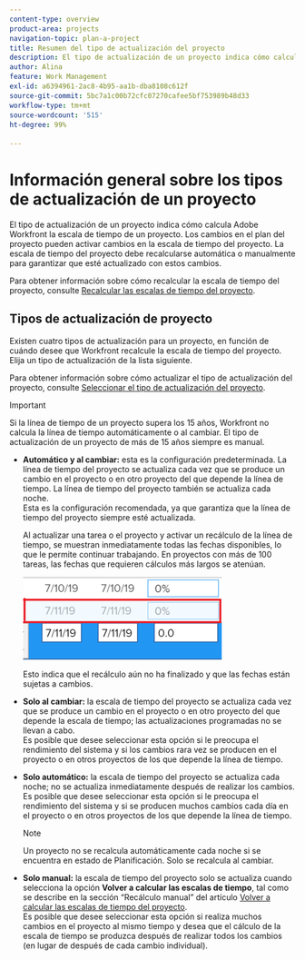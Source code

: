 ```yaml
---
content-type: overview
product-area: projects
navigation-topic: plan-a-project
title: Resumen del tipo de actualización del proyecto
description: El tipo de actualización de un proyecto indica cómo calcula Adobe Workfront la escala de tiempo de un proyecto. Los cambios en el plan del proyecto pueden activar cambios en la escala de tiempo del proyecto. La escala de tiempo del proyecto debe recalcularse automática o manualmente para garantizar que esté actualizado con estos cambios.
author: Alina
feature: Work Management
exl-id: a6394961-2ac8-4b95-aa1b-dba8108c612f
source-git-commit: 5bc7a1c00b72cfc07270cafee5bf753989b48d33
workflow-type: tm+mt
source-wordcount: '515'
ht-degree: 99%

---
```


# Información general sobre los tipos de actualización de un proyecto

El tipo de actualización de un proyecto indica cómo calcula Adobe Workfront la escala de tiempo de un proyecto. Los cambios en el plan del proyecto pueden activar cambios en la escala de tiempo del proyecto. La escala de tiempo del proyecto debe recalcularse automática o manualmente para garantizar que esté actualizado con estos cambios.

Para obtener información sobre cómo recalcular la escala de tiempo del proyecto, consulte [Recalcular las escalas de tiempo del proyecto](../../../manage-work/projects/manage-projects/recalculate-project-timeline.md).

## Tipos de actualización de proyecto

Existen cuatro tipos de actualización para un proyecto, en función de cuándo desee que Workfront recalcule la escala de tiempo del proyecto. Elija un tipo de actualización de la lista siguiente.

Para obtener información sobre cómo actualizar el tipo de actualización del proyecto, consulte [Seleccionar el tipo de actualización del proyecto](../../../manage-work/projects/manage-projects/select-project-update-type.md).

>[!IMPORTANT]
>
>Si la línea de tiempo de un proyecto supera los 15 años, Workfront no calcula la línea de tiempo automáticamente o al cambiar. El tipo de actualización de un proyecto de más de 15 años siempre es manual.

* **Automático y al cambiar:** esta es la configuración predeterminada. La línea de tiempo del proyecto se actualiza cada vez que se produce un cambio en el proyecto o en otro proyecto del que depende la línea de tiempo. La línea de tiempo del proyecto también se actualiza cada noche. \
  Esta es la configuración recomendada, ya que garantiza que la línea de tiempo del proyecto siempre esté actualizada.

  Al actualizar una tarea o el proyecto y activar un recálculo de la línea de tiempo, se muestran inmediatamente todas las fechas disponibles, lo que le permite continuar trabajando. En proyectos con más de 100 tareas, las fechas que requieren cálculos más largos se atenúan.

  ![](assets/dates-dimmed-when-insline-editing-350x146.png)

  Esto indica que el recálculo aún no ha finalizado y que las fechas están sujetas a cambios.

* **Solo al cambiar:** la escala de tiempo del proyecto se actualiza cada vez que se produce un cambio en el proyecto o en otro proyecto del que depende la escala de tiempo; las actualizaciones programadas no se llevan a cabo.\
  Es posible que desee seleccionar esta opción si le preocupa el rendimiento del sistema y si los cambios rara vez se producen en el proyecto o en otros proyectos de los que depende la línea de tiempo.

* **Solo automático:** la escala de tiempo del proyecto se actualiza cada noche; no se actualiza inmediatamente después de realizar los cambios.\
  Es posible que desee seleccionar esta opción si le preocupa el rendimiento del sistema y si se producen muchos cambios cada día en el proyecto o en otros proyectos de los que depende la línea de tiempo.

  >[!NOTE]
  >
  >Un proyecto no se recalcula automáticamente cada noche si se encuentra en estado de Planificación. Solo se recalcula al cambiar.

* **Solo manual:** la escala de tiempo del proyecto solo se actualiza cuando selecciona la opción **Volver a calcular las escalas de tiempo**, tal como se describe en la sección “Recálculo manual” del artículo [Volver a calcular las escalas de tiempo del proyecto](../../../manage-work/projects/manage-projects/recalculate-project-timeline.md).\
  Es posible que desee seleccionar esta opción si realiza muchos cambios en el proyecto al mismo tiempo y desea que el cálculo de la escala de tiempo se produzca después de realizar todos los cambios (en lugar de después de cada cambio individual).
